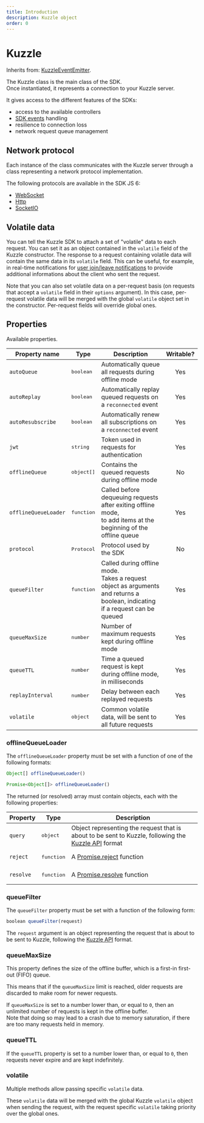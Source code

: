 ```yaml
---
title: Introduction
description: Kuzzle object
order: 0
---
```


# Kuzzle

Inherits from: [KuzzleEventEmitter](/sdk/js/6/kuzzle-event-emitter).

The Kuzzle class is the main class of the SDK.  
Once instantiated, it represents a connection to your Kuzzle server.

It gives access to the different features of the SDKs:

- access to the available controllers
- [SDK events](/sdk/cpp/1/events) handling
- resilience to connection loss
- network request queue management

## Network protocol

Each instance of the class communicates with the Kuzzle server through a class representing a network protocol implementation.

The following protocols are available in the SDK JS 6:

- [WebSocket](/sdk/js/6/websocket)
- [Http](/sdk/js/6/http)
- [SocketIO](/sdk/js/6/socketio)

## Volatile data

You can tell the Kuzzle SDK to attach a set of "volatile" data to each request. You can set it as an object contained in the `volatile` field of the Kuzzle constructor. The response to a request containing volatile data will contain the same data in its `volatile` field. This can be useful, for example, in real-time notifications for [user join/leave notifications](/core/1/api/essentials/volatile-data/) to provide additional informations about the client who sent the request.

Note that you can also set volatile data on a per-request basis (on requests that accept a `volatile` field in their `options` argument). In this case, per-request volatile data will be merged with the global `volatile` object set in the constructor. Per-request fields will override global ones.

## Properties

Available properties.

| Property name        | Type                | Description                                                                                                                       | Writable? |
| -------------------- | ------------------- | --------------------------------------------------------------------------------------------------------------------------------- | :-------: |
| `autoQueue`          | <pre>boolean</pre>  | Automatically queue all requests during offline mode                                                                              |    Yes    |
| `autoReplay`         | <pre>boolean</pre>  | Automatically replay queued requests on a `reconnected` event                                                                     |    Yes    |
| `autoResubscribe`    | <pre>boolean</pre>  | Automatically renew all subscriptions on a `reconnected` event                                                                    |    Yes    |
| `jwt`                | <pre>string</pre>   | Token used in requests for authentication                                                                                         |    Yes    |
| `offlineQueue`       | <pre>object[]</pre> | Contains the queued requests during offline mode                                                                                  |    No     |
| `offlineQueueLoader` | <pre>function</pre> | Called before dequeuing requests after exiting offline mode,</br> to add items at the beginning of the offline queue              |    Yes    |
| `protocol`           | <pre>Protocol</pre> | Protocol used by the SDK                                                                                                          |    No     |
| `queueFilter`        | <pre>function</pre> | Called during offline mode. </br>Takes a request object as arguments and returns a boolean, indicating if a request can be queued |    Yes    |
| `queueMaxSize`       | <pre>number</pre>   | Number of maximum requests kept during offline mode                                                                               |    Yes    |
| `queueTTL`           | <pre>number</pre>   | Time a queued request is kept during offline mode, in milliseconds                                                                |    Yes    |
| `replayInterval`     | <pre>number</pre>   | Delay between each replayed requests                                                                                              |    Yes    |
| `volatile`           | <pre>object</pre>   | Common volatile data, will be sent to all future requests                                                                         |    Yes    |

### offlineQueueLoader

The `offlineQueueLoader` property must be set with a function of one of the following formats:

```js
Object[] offlineQueueLoader()

Promise<Object[]> offlineQueueLoader()
```

The returned (or resolved) array must contain objects, each with the following properties:

| Property  | Type                | Description                                                                                                                                |
| --------- | ------------------- | ------------------------------------------------------------------------------------------------------------------------------------------ |
| `query`   | <pre>object</pre>   | Object representing the request that is about to be sent to Kuzzle, following the [Kuzzle API](/core/1/api/essentials/query-syntax) format |
| `reject`  | <pre>function</pre> | A [Promise.reject](https://developer.mozilla.org/en-US/docs/Web/JavaScript/Reference/Global_Objects/Promise/reject) function               |
| `resolve` | <pre>function</pre> | A [Promise.resolve](https://developer.mozilla.org/en-US/docs/Web/JavaScript/Reference/Global_Objects/Promise/resolve) function             |

### queueFilter

The `queueFilter` property must be set with a function of the following form:

```js
boolean queueFilter(request)
```

The `request` argument is an object representing the request that is about to be sent to Kuzzle, following the [Kuzzle API](/core/1/api/essentials/query-syntax) format.

### queueMaxSize

This property defines the size of the offline buffer, which is a first-in first-out (FIFO) queue.

This means that if the `queueMaxSize` limit is reached, older requests are discarded to make room for newer requests.

If `queueMaxSize` is set to a number lower than, or equal to `0`, then an unlimited number of requests is kept in the offline buffer.  
Note that doing so may lead to a crash due to memory saturation, if there are too many requests held in memory.

### queueTTL

If the `queueTTL` property is set to a number lower than, or equal to `0`, then requests never expire and are kept indefinitely.

### volatile

Multiple methods allow passing specific `volatile` data.

These `volatile` data will be merged with the global Kuzzle `volatile` object when sending the request, with the request specific `volatile` taking priority over the global ones.
